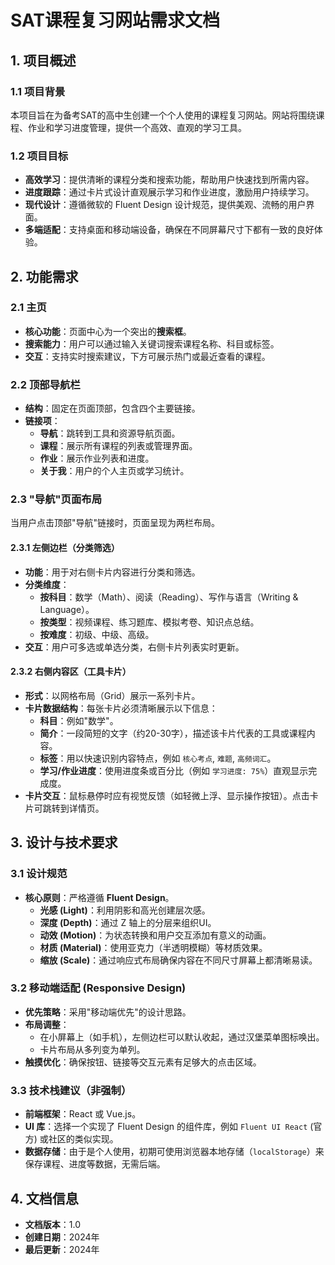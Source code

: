 # SAT课程复习网站需求文档

## 1. 项目概述

### 1.1 项目背景
本项目旨在为备考SAT的高中生创建一个个人使用的课程复习网站。网站将围绕课程、作业和学习进度管理，提供一个高效、直观的学习工具。

### 1.2 项目目标
-   **高效学习**：提供清晰的课程分类和搜索功能，帮助用户快速找到所需内容。
-   **进度跟踪**：通过卡片式设计直观展示学习和作业进度，激励用户持续学习。
-   **现代设计**：遵循微软的 Fluent Design 设计规范，提供美观、流畅的用户界面。
-   **多端适配**：支持桌面和移动端设备，确保在不同屏幕尺寸下都有一致的良好体验。

## 2. 功能需求

### 2.1 主页
-   **核心功能**：页面中心为一个突出的**搜索框**。
-   **搜索能力**：用户可以通过输入关键词搜索课程名称、科目或标签。
-   **交互**：支持实时搜索建议，下方可展示热门或最近查看的课程。

### 2.2 顶部导航栏
-   **结构**：固定在页面顶部，包含四个主要链接。
-   **链接项**：
    -   **导航**：跳转到工具和资源导航页面。
    -   **课程**：展示所有课程的列表或管理界面。
    -   **作业**：展示作业列表和进度。
    -   **关于我**：用户的个人主页或学习统计。

### 2.3 "导航"页面布局
当用户点击顶部"导航"链接时，页面呈现为两栏布局。

#### 2.3.1 左侧边栏（分类筛选）
-   **功能**：用于对右侧卡片内容进行分类和筛选。
-   **分类维度**：
    -   **按科目**：数学（Math）、阅读（Reading）、写作与语言（Writing & Language）。
    -   **按类型**：视频课程、练习题库、模拟考卷、知识点总结。
    -   **按难度**：初级、中级、高级。
-   **交互**：用户可多选或单选分类，右侧卡片列表实时更新。

#### 2.3.2 右侧内容区（工具卡片）
-   **形式**：以网格布局（Grid）展示一系列卡片。
-   **卡片数据结构**：每张卡片必须清晰展示以下信息：
    -   **科目**：例如"数学"。
    -   **简介**：一段简短的文字（约20-30字），描述该卡片代表的工具或课程内容。
    -   **标签**：用以快速识别内容特点，例如 `核心考点`, `难题`, `高频词汇`。
    -   **学习/作业进度**：使用进度条或百分比（例如 `学习进度: 75%`）直观显示完成度。
-   **卡片交互**：鼠标悬停时应有视觉反馈（如轻微上浮、显示操作按钮）。点击卡片可跳转到详情页。

## 3. 设计与技术要求

### 3.1 设计规范
-   **核心原则**：严格遵循 **Fluent Design**。
    -   **光感 (Light)**：利用阴影和高光创建层次感。
    -   **深度 (Depth)**：通过 Z 轴上的分层来组织UI。
    -   **动效 (Motion)**：为状态转换和用户交互添加有意义的动画。
    -   **材质 (Material)**：使用亚克力（半透明模糊）等材质效果。
    -   **缩放 (Scale)**：通过响应式布局确保内容在不同尺寸屏幕上都清晰易读。

### 3.2 移动端适配 (Responsive Design)
-   **优先策略**：采用"移动端优先"的设计思路。
-   **布局调整**：
    -   在小屏幕上（如手机），左侧边栏可以默认收起，通过汉堡菜单图标唤出。
    -   卡片布局从多列变为单列。
-   **触摸优化**：确保按钮、链接等交互元素有足够大的点击区域。

### 3.3 技术栈建议（非强制）
-   **前端框架**：React 或 Vue.js。
-   **UI 库**：选择一个实现了 Fluent Design 的组件库，例如 `Fluent UI React` (官方) 或社区的类似实现。
-   **数据存储**：由于是个人使用，初期可使用浏览器本地存储（`localStorage`）来保存课程、进度等数据，无需后端。

## 4. 文档信息
-   **文档版本**：1.0
-   **创建日期**：2024年
-   **最后更新**：2024年
